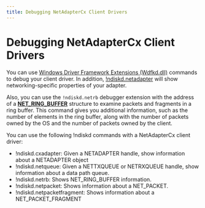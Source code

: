 ```yaml
---
title: Debugging NetAdapterCx Client Drivers
---
```


# Debugging NetAdapterCx Client Drivers

You can use [Windows Driver Framework Extensions (Wdfkd.dll)](https://msdn.microsoft.com/library/windows/hardware/ff551876) commands to debug your client driver.  In addition, [!ndiskd.netadapter](https://msdn.microsoft.com/library/windows/hardware/mt799821) will show networking-specific properties of your adapter.

Also, you can use the `!ndiskd.netrb` debugger extension with the address of a [**NET_RING_BUFFER**](net-ring-buffer.md) structure to examine packets and fragments in a ring buffer.  This command gives you additional information, such as the number of elements in the ring buffer, along with the number of packets owned by the OS and the number of packets owned by the client.

You can use the following !ndiskd commands with a NetAdapterCx client driver:

- !ndiskd.cxadapter: Given a NETADAPTER handle, show information about a NETADAPTER object
- !ndiskd.netqueue: Given a NETTXQUEUE or NETRXQUEUE handle, show information about a data path queue.
- !ndiskd.netrb: Shows NET_RING_BUFFER information.
- !ndiskd.netpacket: Shows information about a NET_PACKET.
- !ndiskd.netpacketfragment: Shows information about a NET_PACKET_FRAGMENT